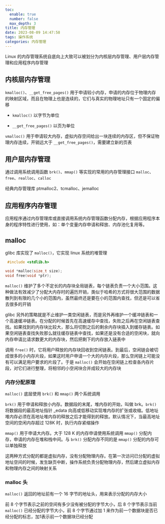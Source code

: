```yaml
---
toc:
  enable: true
  number: false
  max_depth: 3
title: 内存管理
date: 2023-08-09 14:47:58
tags: 操作系统
categories: 内存管理
---
```


Linux 的内存管理系统自底向上大致可以被划分为内核层内存管理、用户层内存管理和应用程序内存管理

## 内核层内存管理

`kmalloc()`、`__get_free_pages()` 用于申请较小内存，申请的内存位于物理内存的映射区域，而且在物理上也是连续的，它们与真实的物理地址只有一个固定的偏移

- `kmalloc()` 以字节为单位

- `__get_free_pages()` 以页为单位

`vmalloc()` 用于申请较大内存，虚拟内存空间给出一块连续的内存区，但不保证物理内存连续，开销远大于 `__get_free_pages()`，需要建立新的页表

## 用户层内存管理

通过调用系统调用函数 `brk()`、`mmap()` 等实现的常用的内存管理接口 `malloc`、`free`、`realloc`、`calloc`

经典内存管理库 ptmalloc2、tcmalloc、jemalloc

## 应用程序内存管理

应用程序通过内存管理库或直接调用系统内存管理函数分配内存，根据应用程序本身的程序特性进行使用，如：单个变量内存申请和释放、内存池化复用等。

## malloc

glibc 库实现了 `malloc()`，它实现 linux 系统的堆管理

```cpp
 #include <stdlib.h>

void *malloc(size_t size);
void free(void *ptr);
```

`malloc()` 维护了多个不定长的内存块全局链表，每个链表负责一个大小范围。这种做法有效减少了分配大内存时的遍历开销，类似于哈希的方式将很大范围的数据散列到有限的几个小的范围内，虽然最终还是要在小的范围内查找，但还是可以省去很多的开销

glibc 另外的策略就是不止维护一类空闲链表，而是另外再维护一个缓冲链表和一个高速缓冲链表。在分配的时候首先在高速缓存中查找，失败之后再在空闲链表查找。如果找到的内存块比较大，那么将切割之后的剩余内存块插入到缓存链表。如果空闲链表查找失败那么就往缓存链表中查找，如果还是没有合适的空闲块，就向内存申请比请求数更大的内存块，然后把剩下的内存放入链表中

调用 `free()` 时，它将用户释放的内存块回收到空闲链表。到最后，空闲链会被切成很多的小内存片段，如果这时用户申请一个大的内存片段，那么空闲链上可能没有可以满足用户要求的片段了。于是 `malloc()` 会开始在空闲链上检查各内存片段，对它们进行整理，将相邻的小空闲块合并成较大的内存块

### 内存分配原理

`malloc()` 底层使用 `brk()` 和 `mmap()` 两个系统调用

`brk()` 用于申请和释放小内存。数据段的末尾，堆内存的开始，叫做 brk。`brk()` 将数据段的最高地址指针 _edata 向高或低移动实现堆内存的扩张或收缩。低地址堆内存必须在高地址堆内存的释放之后才能得到的释放。默认情况下，当最高地址空间的空闲内存超过 128K 时，执行内存紧缩操作

`mmap()` 用于申请大内存。大于 128 K 的内存申请使用系统调用 `mmap()` 分配内存，申请的内存在堆和栈中间。与 `brk()` 分配内存不同的是 `mmap()` 分配的内存可以单独释放

这两种方式分配的都是虚拟内存，没有分配物理内存。在第一次访问已分配的虚拟地址空间的时候，发生缺页中断，操作系统负责分配物理内存，然后建立虚拟内存和物理内存之间的映射关系

### malloc 头

`malloc()` 返回的地址前有一个 16 字节的地址头，用来表示分配的内存大小

前 8 个字节表示之前的空间有多少没有被分配的字节大小，后 8 个字节表示当前 `malloc()` 已经分配的字节大小，前 8 个字节通过加 1 来作为前一个数据块是否已经分配的标志，加1表示前一个数据块已经分配